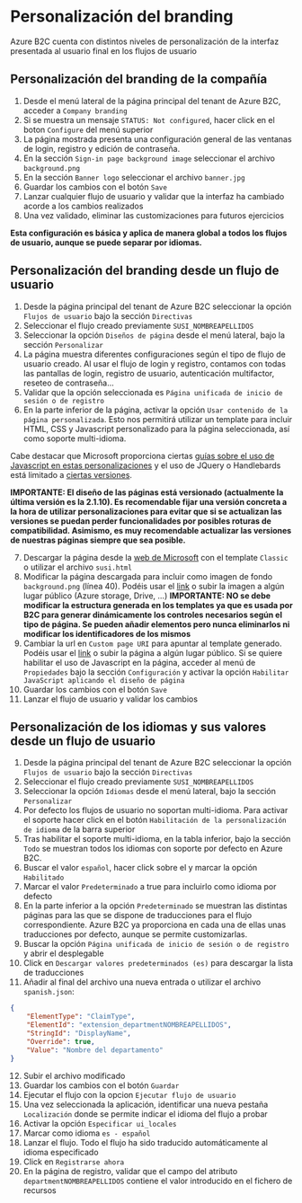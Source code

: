 # Personalización del branding
Azure B2C cuenta con distintos niveles de personalización de la interfaz presentada al usuario final en los flujos de usuario

## Personalización del branding de la compañía
1. Desde el menú lateral de la página principal del tenant de Azure B2C, acceder a `Company branding`
2. Si se muestra un mensaje `STATUS: Not configured`, hacer click en el boton `Configure` del menú superior
3. La página mostrada presenta una configuración general de las ventanas de login, registro y edición de contraseña.
4. En la sección `Sign-in page background image` seleccionar el archivo `background.png`
5. En la sección `Banner logo` seleccionar el archivo `banner.jpg`
6. Guardar los cambios con el botón `Save`
7. Lanzar cualquier flujo de usuario y validar que la interfaz ha cambiado acorde a los cambios realizados
8. Una vez validado, eliminar las customizaciones para futuros ejercicios

**Esta configuración es básica y aplica de manera global a todos los flujos de usuario, aunque se puede separar por idiomas.**

## Personalización del branding desde un flujo de usuario
1. Desde la página principal del tenant de Azure B2C seleccionar la opción `Flujos de usuario` bajo la sección `Directivas`
2. Seleccionar el flujo creado previamente `SUSI_NOMBREAPELLIDOS`
3. Seleccionar la opción `Diseños de página` desde el menú lateral, bajo la sección `Personalizar`
4. La página muestra diferentes configuraciones según el tipo de flujo de usuario creado. Al usar el flujo de login y registro, contamos con todas las pantallas de login, registro de usuario, autenticación multifactor, reseteo de contraseña...
5. Validar que la opción seleccionada es `Página unificada de inicio de sesión o de registro`
6. En la parte inferior de la página, activar la opción `Usar contenido de la página personalizada`. Esto nos permitirá utilizar un template para incluir HTML, CSS y Javascript personalizado para la página seleccionada, así como soporte multi-idioma.

Cabe destacar que Microsoft proporciona ciertas [guías sobre el uso de Javascript en estas personalizaciones](https://learn.microsoft.com/en-us/azure/active-directory-b2c/javascript-and-page-layout?pivots=b2c-user-flow#guidelines-for-using-javascript) y el uso de JQuery o Handlebards está limitado a [ciertas versiones](https://learn.microsoft.com/en-us/azure/active-directory-b2c/page-layout#jquery-and-handlebars-versions).

**IMPORTANTE: El diseño de las páginas está versionado (actualmente la última versión es la 2.1.10). Es recomendable fijar una versión concreta a la hora de utilizar personalizaciones para evitar que si se actualizan las versiones se puedan perder funcionalidades por posibles roturas de compatibilidad. Asimismo, es muy recomendable actualizar las versiones de nuestras páginas siempre que sea posible.**

7. Descargar la página desde la [web de Microsoft](https://learn.microsoft.com/en-us/azure/active-directory-b2c/customize-ui-with-html?pivots=b2c-user-flow) con el template `Classic` o utilizar el archivo `susi.html`
8. Modificar la página descargada para incluir como imagen de fondo `background.png` (línea 40). Podéis usar el [link](https://strworkshopb2c.blob.core.windows.net/main/background.png) o subir la imagen a algún lugar público (Azure storage, Drive, ...)
**IMPORTANTE: NO se debe modificar la estructura generada en los templates ya que es usada por B2C para generar dinámicamente los controles necesarios según el tipo de página. Se pueden añadir elementos pero nunca eliminarlos ni modificar los identificadores de los mismos**
13. Cambiar la url en `Custom page URI` para apuntar al template generado. Podéis usar el [link](https://strworkshopb2c.blob.core.windows.net/main/susi.cshtml) o subir la página a algún lugar público. Si se quiere habilitar el uso de Javascript en la página, acceder al menú de `Propiedades` bajo la sección `Configuración` y activar la opción `Habilitar JavaScript aplicando el diseño de página`
14. Guardar los cambios con el botón `Save`
15. Lanzar el flujo de usuario y validar los cambios

## Personalización de los idiomas y sus valores desde un flujo de usuario
1. Desde la página principal del tenant de Azure B2C seleccionar la opción `Flujos de usuario` bajo la sección `Directivas`
2. Seleccionar el flujo creado previamente `SUSI_NOMBREAPELLIDOS`
3. Seleccionar la opción `Idiomas` desde el menú lateral, bajo la sección `Personalizar`
4. Por defecto los flujos de usuario no soportan multi-idioma. Para activar el soporte hacer click en el botón `Habilitación de la personalización de idioma` de la barra superior
5. Tras habilitar el soporte multi-idioma, en la tabla inferior, bajo la sección `Todo` se muestran todos los idiomas con soporte por defecto en Azure B2C.
6. Buscar el valor `español`, hacer click sobre el y marcar la opción `Habilitado`
7. Marcar el valor `Predeterminado` a true para incluirlo como idioma por defecto
8. En la parte inferior a la opción `Predeterminado` se muestran las distintas páginas para las que se dispone de traducciones para el flujo correspondiente. Azure B2C ya proporciona en cada una de ellas unas traducciones por defecto, aunque se permite customizarlas.
9. Buscar la opción `Página unificada de inicio de sesión o de registro` y abrir el desplegable
10. Click en `Descargar valores predeterminados (es)` para descargar la lista de traducciones
11. Añadir al final del archivo una nueva entrada o utilizar el archivo `spanish.json`:
```json
{
    "ElementType": "ClaimType",
    "ElementId": "extension_departmentNOMBREAPELLIDOS",
    "StringId": "DisplayName",
    "Override": true,
    "Value": "Nombre del departamento"
}
```
12. Subir el archivo modificado
13. Guardar los cambios con el botón `Guardar`
14. Ejecutar el flujo con la opcion `Ejecutar flujo de usuario`
15. Una vez seleccionada la aplicación, identificar una nueva pestaña `Localización` donde se permite indicar el idioma del flujo a probar
16. Activar la opción `Especificar ui_locales`
17. Marcar como idioma `es - español`
18. Lanzar el flujo. Todo el flujo ha sido traducido automáticamente al idioma especificado
19. Click en `Registrarse ahora`
20. En la página de registro, validar que el campo del atributo `departmentNOMBREAPELLIDOS` contiene el valor introducido en el fichero de recursos